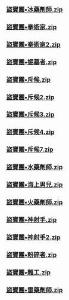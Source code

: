 ### [盜寶團•冰藥劑師.zip](https://raw.githubusercontent.com/VaLueS6655/Genshin_Impact_Teleport/Raw/ManualCollectPoint%2FMonster%2FTreasureHoarders%2F%E7%9B%9C%E5%AF%B6%E5%9C%98%E2%80%A2%E5%86%B0%E8%97%A5%E5%8A%91%E5%B8%AB.zip)

### [盜寶團•拳術家.zip](https://raw.githubusercontent.com/VaLueS6655/Genshin_Impact_Teleport/Raw/ManualCollectPoint%2FMonster%2FTreasureHoarders%2F%E7%9B%9C%E5%AF%B6%E5%9C%98%E2%80%A2%E6%8B%B3%E8%A1%93%E5%AE%B6.zip)

### [盜寶團•拳術家2.zip](https://raw.githubusercontent.com/VaLueS6655/Genshin_Impact_Teleport/Raw/ManualCollectPoint%2FMonster%2FTreasureHoarders%2F%E7%9B%9C%E5%AF%B6%E5%9C%98%E2%80%A2%E6%8B%B3%E8%A1%93%E5%AE%B62.zip)

### [盜寶團•掘墓者.zip](https://raw.githubusercontent.com/VaLueS6655/Genshin_Impact_Teleport/Raw/ManualCollectPoint%2FMonster%2FTreasureHoarders%2F%E7%9B%9C%E5%AF%B6%E5%9C%98%E2%80%A2%E6%8E%98%E5%A2%93%E8%80%85.zip)

### [盜寶團•斥候.zip](https://raw.githubusercontent.com/VaLueS6655/Genshin_Impact_Teleport/Raw/ManualCollectPoint%2FMonster%2FTreasureHoarders%2F%E7%9B%9C%E5%AF%B6%E5%9C%98%E2%80%A2%E6%96%A5%E5%80%99.zip)

### [盜寶團•斥候2.zip](https://raw.githubusercontent.com/VaLueS6655/Genshin_Impact_Teleport/Raw/ManualCollectPoint%2FMonster%2FTreasureHoarders%2F%E7%9B%9C%E5%AF%B6%E5%9C%98%E2%80%A2%E6%96%A5%E5%80%992.zip)

### [盜寶團•斥候3.zip](https://raw.githubusercontent.com/VaLueS6655/Genshin_Impact_Teleport/Raw/ManualCollectPoint%2FMonster%2FTreasureHoarders%2F%E7%9B%9C%E5%AF%B6%E5%9C%98%E2%80%A2%E6%96%A5%E5%80%993.zip)

### [盜寶團•斥候4.zip](https://raw.githubusercontent.com/VaLueS6655/Genshin_Impact_Teleport/Raw/ManualCollectPoint%2FMonster%2FTreasureHoarders%2F%E7%9B%9C%E5%AF%B6%E5%9C%98%E2%80%A2%E6%96%A5%E5%80%994.zip)

### [盜寶團•斥候7.zip](https://raw.githubusercontent.com/VaLueS6655/Genshin_Impact_Teleport/Raw/ManualCollectPoint%2FMonster%2FTreasureHoarders%2F%E7%9B%9C%E5%AF%B6%E5%9C%98%E2%80%A2%E6%96%A5%E5%80%997.zip)

### [盜寶團•水藥劑師.zip](https://raw.githubusercontent.com/VaLueS6655/Genshin_Impact_Teleport/Raw/ManualCollectPoint%2FMonster%2FTreasureHoarders%2F%E7%9B%9C%E5%AF%B6%E5%9C%98%E2%80%A2%E6%B0%B4%E8%97%A5%E5%8A%91%E5%B8%AB.zip)

### [盜寶團•海上男兒.zip](https://raw.githubusercontent.com/VaLueS6655/Genshin_Impact_Teleport/Raw/ManualCollectPoint%2FMonster%2FTreasureHoarders%2F%E7%9B%9C%E5%AF%B6%E5%9C%98%E2%80%A2%E6%B5%B7%E4%B8%8A%E7%94%B7%E5%85%92.zip)

### [盜寶團•火藥劑師.zip](https://raw.githubusercontent.com/VaLueS6655/Genshin_Impact_Teleport/Raw/ManualCollectPoint%2FMonster%2FTreasureHoarders%2F%E7%9B%9C%E5%AF%B6%E5%9C%98%E2%80%A2%E7%81%AB%E8%97%A5%E5%8A%91%E5%B8%AB.zip)

### [盜寶團•神射手.zip](https://raw.githubusercontent.com/VaLueS6655/Genshin_Impact_Teleport/Raw/ManualCollectPoint%2FMonster%2FTreasureHoarders%2F%E7%9B%9C%E5%AF%B6%E5%9C%98%E2%80%A2%E7%A5%9E%E5%B0%84%E6%89%8B.zip)

### [盜寶團•神射手2.zip](https://raw.githubusercontent.com/VaLueS6655/Genshin_Impact_Teleport/Raw/ManualCollectPoint%2FMonster%2FTreasureHoarders%2F%E7%9B%9C%E5%AF%B6%E5%9C%98%E2%80%A2%E7%A5%9E%E5%B0%84%E6%89%8B2.zip)

### [盜寶團•粉碎者.zip](https://raw.githubusercontent.com/VaLueS6655/Genshin_Impact_Teleport/Raw/ManualCollectPoint%2FMonster%2FTreasureHoarders%2F%E7%9B%9C%E5%AF%B6%E5%9C%98%E2%80%A2%E7%B2%89%E7%A2%8E%E8%80%85.zip)

### [盜寶團•雜工.zip](https://raw.githubusercontent.com/VaLueS6655/Genshin_Impact_Teleport/Raw/ManualCollectPoint%2FMonster%2FTreasureHoarders%2F%E7%9B%9C%E5%AF%B6%E5%9C%98%E2%80%A2%E9%9B%9C%E5%B7%A5.zip)

### [盜寶團•雷藥劑師.zip](https://raw.githubusercontent.com/VaLueS6655/Genshin_Impact_Teleport/Raw/ManualCollectPoint%2FMonster%2FTreasureHoarders%2F%E7%9B%9C%E5%AF%B6%E5%9C%98%E2%80%A2%E9%9B%B7%E8%97%A5%E5%8A%91%E5%B8%AB.zip)

